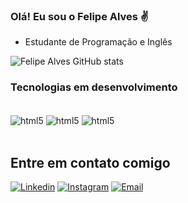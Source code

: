 

### Olá! Eu sou o Felipe Alves ✌️

- Estudante de Programação e Inglês

![Felipe Alves GitHub stats](https://github-readme-stats.vercel.app/api?username=felipecoelhoo&show_icons=true&theme=merko)

### Tecnologias em desenvolvimento

<div style="display: inline_block"><br/>
<img align="center" alt='html5' src=	https://img.shields.io/badge/HTML5-E34F26?style=for-the-badge&logo=html5&logoColor=white><img/>
<img align="center" alt='html5' src=		https://img.shields.io/badge/CSS3-1572B6?style=for-the-badge&logo=css3&logoColor=white><img/>
<img align="center" alt='html5' src=		https://img.shields.io/badge/JavaScript-F7DF1E?style=for-the-badge&logo=javascript&logoColor=black><img/>
</div><br/>

## Entre em contato comigo

[![Linkedin](	https://img.shields.io/badge/LinkedIn-0077B5?style=for-the-badge&logo=linkedin&logoColor=white)](https://www.linkedin.com/in/felipe-alves-coelho-vieira-771822232/)
[![Instagram](https://img.shields.io/badge/Instagram-E4405F?style=for-the-badge&logo=instagram&logoColor=white)](https://www.instagram.com/fe.alvezz/)
[![Email](https://img.shields.io/badge/Gmail-D14836?style=for-the-badge&logo=gmail&logoColor=white)](felipealvescoelho10@gmail.com)
